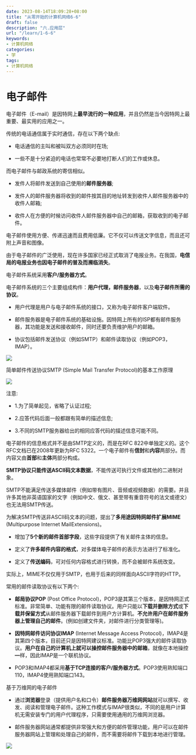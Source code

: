 ```yaml
---
date: 2023-08-14T18:09:28+08:00
title: "从零开始的计算机网络6-6"
draft: false
description: "六.应用层"
url: "/learn/1-6-6"
keywords:
- 计算机网络
categories:
- 学
tags:
- 计算机网络
---
```


# 电子邮件

电子邮件（E-mail）是因特网上**最早流行的一种应用**，并且仍然是当今因特网上最重要、最实用的应用之一。

传统的电话通信属于实时通信，存在以下两个缺点:

- 电话通信的主叫和被叫双方必须同时在场;

- 一些不是十分紧迫的电话也常常不必要地打断人们的工作或休息。

而电子邮件与邮政系统的寄信相似。

- 发件人将邮件发送到自己使用的**邮件服务器**;

- 发件人的邮件服务器将收到的邮件按其目的地址转发到收件人邮件服务器中的收件人邮箱;

- 收件人在方便的时候访问收件人邮件服务器中自己的邮箱，获取收到的电子邮件。

电子邮件使用方便、传递迅速而且费用低廉。它不仅可以传送文字信息，而且还可附上声音和图像。

由于电子邮件的广泛使用，现在许多国家已经正式取消了电报业务。在我国，**电信局的电报业务也因电子邮件的普及而濒临消失**。

电子邮件系统采用**客户/服务器方式**。

电子邮件系统的三个主要组成构件：**用户代理，邮件服务器**，以及**电子邮件所需的协议**。

- 用户代理是用户与电子邮件系统的接口，又称为电子邮件客户端软件。

- 邮件服务器是电子邮件系统的基础设施。因特网上所有的ISP都有邮件服务器，其功能是发送和接收邮件，同时还要负责维护用户的邮箱。

- 协议包括邮件发送协议（例如SMTP）和邮件读取协议（例如POP3，IMAP）。

![](https://img.0pt.im/computernet/6-6/6-6-1.png)

简单邮件传送协议SMTP (Simple Mail Transfer Protocol)的基本工作原理

![](https://img.0pt.im/computernet/6-6/6-6-2.png)

注意:

- 1.为了简单起见，省略了认证过程;

- 2.应答代码后面一般都跟有简单的描述信息;

- 3.不同的SMTP服务器给出的相同应答代码的描述信息可能不同。

电子邮件的信息格式并不是由SMTP定义的，而是在RFC 822中单独定义的。这个RFC文档已在2008年更新为RFC 5322。一个电子邮件有**信封**和**内容**两部分。而内容又由**首部**和**主体**两部分构成。

**SMTP协议只能传送ASCII码文本数据**，不能传送可执行文件或其他的二进制对象。

SMTP不能满足传送多媒体邮件（例如带有图片、音频或视频数据）的需要。并且许多其他非英语国家的文字（例如中文、俄文、甚至带有重音符号的法文或德文）也无法用SMTP传送。

为解决SMTP传送非ASCII码文本的问题，提出了**多用途因特网邮件扩展MIME** (Multipurpose Internet MailExtensions)。

- 增加了**5个新的邮件首部字段**，这些字段提供了有关邮件主体的信息。

- 定义了**许多邮件内容的格式**，对多媒体电子邮件的表示方法进行了标准化。

- 定义了**传送编码**，可对任何内容格式进行转换，而不会被邮件系统改变。

实际上，MIME不仅仅用于SMTP，也用于后来的同样面向ASCII字符的HTTP。

常用的邮件读取协议有以下两个:

- **邮局协议POP** (Post Office Protocol)，POP3是其第三个版本，是因特网正式标准。非常简单、功能有限的邮件读取协议。用户只能以**下载并删除方式**或**下载并保留方式**从邮件服务器下载邮件到用户方计算机。**不允许用户在邮件服务器上管理自己的邮件**。(例如创建文件夹，对邮件进行分类管理等)。

- **因特网邮件访问协议IMAP** (Internet Message Access Protocol)，IMAP4是其第四个版本，目前还只是因特网建议标准。功能比POP3强大的邮件读取协议。**用户在自己的计算机上就可以操控邮件服务器中的邮箱**，就像在本地操控━样，因此IMAP是一个联机协议。

- POP3和IMAP4都采用**基于TCP连接的客户/服务器方式**。POP3使用熟知端口110，IMAP4使用熟知端口143。

基于万维网的电子邮件

- 通过**浏览器**登录（提供用户名和口令）**邮件服务器万维网网站**就可以撰写、收发、阅读和管理电子邮件。这种工作模式与IMAP很类似，不同的是用户计算机无需安装专门的用户代理程序，只需要使用通用的万维网浏览器。

- 邮件服务器网站通常都提供非常强大和方便的邮件管理功能，用户可以在邮件服务器网站上管理和处理自己的邮件，而不需要将邮件下载到本地进行管理。

![](https://img.0pt.im/computernet/6-6/6-6-3.png)
